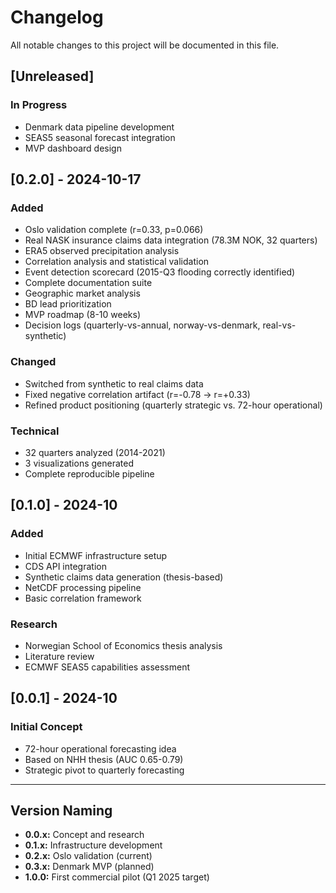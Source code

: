 # Changelog

All notable changes to this project will be documented in this file.

## [Unreleased]

### In Progress
- Denmark data pipeline development
- SEAS5 seasonal forecast integration
- MVP dashboard design

## [0.2.0] - 2024-10-17

### Added
- Oslo validation complete (r=0.33, p=0.066)
- Real NASK insurance claims data integration (78.3M NOK, 32 quarters)
- ERA5 observed precipitation analysis
- Correlation analysis and statistical validation
- Event detection scorecard (2015-Q3 flooding correctly identified)
- Complete documentation suite
- Geographic market analysis
- BD lead prioritization
- MVP roadmap (8-10 weeks)
- Decision logs (quarterly-vs-annual, norway-vs-denmark, real-vs-synthetic)

### Changed
- Switched from synthetic to real claims data
- Fixed negative correlation artifact (r=-0.78 → r=+0.33)
- Refined product positioning (quarterly strategic vs. 72-hour operational)

### Technical
- 32 quarters analyzed (2014-2021)
- 3 visualizations generated
- Complete reproducible pipeline

## [0.1.0] - 2024-10

### Added
- Initial ECMWF infrastructure setup
- CDS API integration
- Synthetic claims data generation (thesis-based)
- NetCDF processing pipeline
- Basic correlation framework

### Research
- Norwegian School of Economics thesis analysis
- Literature review
- ECMWF SEAS5 capabilities assessment

## [0.0.1] - 2024-10

### Initial Concept
- 72-hour operational forecasting idea
- Based on NHH thesis (AUC 0.65-0.79)
- Strategic pivot to quarterly forecasting

---

## Version Naming

- **0.0.x:** Concept and research
- **0.1.x:** Infrastructure development
- **0.2.x:** Oslo validation (current)
- **0.3.x:** Denmark MVP (planned)
- **1.0.0:** First commercial pilot (Q1 2025 target)
